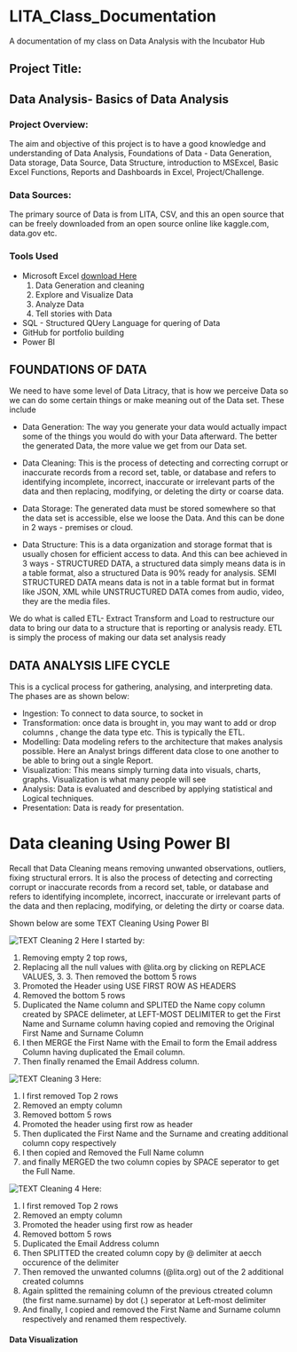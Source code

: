 # LITA_Class_Documentation
A documentation of my class on Data Analysis with the Incubator Hub

## Project Title: 
Data Analysis- Basics of Data Analysis
---

### Project Overview:
The aim and objective of this project is to have a good knowledge and understanding of Data Analysis, Foundations of Data - Data Generation, Data storage, Data Source, Data Structure, introduction to MSExcel, Basic Excel Functions, Reports and Dashboards in Excel, Project/Challenge.

### Data Sources: 
The primary source of Data is from LITA, CSV, and this an open source that can be freely downloaded from an open source online like kaggle.com, data.gov etc.

### Tools Used
- Microsoft Excel [download Here](https://www.microsoft.com)
  1. Data Generation and cleaning
  2. Explore and Visualize Data  
  3. Analyze Data
  4. Tell stories with Data
- SQL - Structured QUery Language for quering of Data
- GitHub for portfolio building
- Power BI

## FOUNDATIONS OF DATA
We need to have some level of Data Litracy, that is how we perceive Data so we can do some certain things or make meaning out of the Data set. These include

- Data Generation: 
The way you generate your data would actually impact some of the things you would do with your Data afterward. The better the generated Data, the more value we get from our Data set.

- Data Cleaning:
This is the process of detecting and correcting corrupt or inaccurate records from a record set, table, or database and refers to identifying incomplete, incorrect, inaccurate or irrelevant parts of the data and then replacing, modifying, or deleting the dirty or coarse data.

- Data Storage:
The generated data must be stored somewhere so that the data set is accessible, else we loose the Data. And this can be done in 2 ways - premises or cloud.

- Data Structure:
 This is a data organization and storage format that is usually chosen for efficient access to data. And this can bee achieved in 3 ways - STRUCTURED DATA, a structured data simply means data is in a table format, also a structured Data is 90% ready for analysis. SEMI STRUCTURED DATA means data is not in a table format but in format like JSON, XML while UNSTRUCTURED DATA comes from audio, video, they are the media files.

 We do what is called ETL- Extract Transform and Load to restructure our data to bring our data to a structure that is reporting or analysis ready. ETL is simply the process of making our data set analysis ready

 ## DATA ANALYSIS LIFE CYCLE
 This is a cyclical process for gathering, analysing, and interpreting data. The phases are as shown below:
 
 - Ingestion: To connect to data source, to socket in
 - Transformation: once data is brought in, you may want to add or drop columns , change the data type etc. This is typically the ETL.
 - Modelling: Data modeling refers to the architecture that makes analysis possible. Here an Analyst brings different data close to one another to be able to bring out a single Report.
 - Visualization: This means simply turning data into visuals, charts, graphs. Visualization is what many people will see
 - Analysis: Data is evaluated and described by applying statistical and Logical techniques.
 - Presentation: Data is ready for presentation.

 
# Data cleaning Using Power BI 
 Recall that Data Cleaning means removing unwanted observations, outliers, fixing structural errors. It is also the process of detecting and correcting corrupt or inaccurate records from a record set, table, or database and refers to identifying incomplete, incorrect, inaccurate or irrelevant parts of the data and then replacing, modifying, or deleting the dirty or coarse data.

 Shown below are some TEXT Cleaning Using Power BI
  
  ![TEXT Cleaning 2](https://github.com/user-attachments/assets/2d2def68-a39e-4140-b3cb-d76ad77290d0)
Here I started by:
1. Removing empty 2 top rows, 
2. Replacing all the null values with @lita.org by clicking on REPLACE VALUES, 3. 3. Then removed the bottom 5 rows
4. Promoted the Header using USE FIRST ROW AS HEADERS
5. Removed the bottom 5 rows
6. Duplicated the Name column and SPLITED the Name copy column created by SPACE delimeter, at LEFT-MOST DELIMITER to get the First Name and Surname column having copied and removing the Original First Name and Surname Column
7. I then MERGE the First Name with the Email to form the Email address Column having duplicated the Email column.
8. Then finally renamed the Email Address column.

![TEXT Cleaning 3](https://github.com/user-attachments/assets/141be463-69df-4e90-ae5a-712d8be84e84) 
Here: 
1. I first removed Top 2 rows
2. Removed an empty column
3. Removed bottom 5 rows
4. Promoted the header using first row as header
5. Then duplicated the First Name and the Surname and creating additional column copy respectively
6. I then copied and Removed the Full Name column
7. and finally MERGED the two column copies by SPACE seperator to get the Full Name. 

![TEXT Cleaning 4](https://github.com/user-attachments/assets/47b88bd6-89be-453f-85fc-9e9921743213) 
Here: 
1. I first removed Top 2 rows
2. Removed an empty column
3. Promoted the header using first row as header
4. Removed bottom 5 rows
5. Duplicated the Email Address column
6. Then SPLITTED the created column copy by @ delimiter at aecch occurence of the delimiter
7. Then removed the unwanted columns (@lita.org) out of the 2 additional created columns
8. Again splitted the remaining column of the previous ctreated column (the first name.surname) by dot (.) seperator at Left-most delimiter
9. And finally, I copied and removed the First Name and Surname column respectively and renamed them respectively.









#### Data Visualization

 

